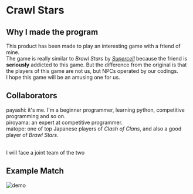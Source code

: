 # Crawl Stars
## Why I made the program
This product has been made to play an interesting game with a friend of mine.<br>
The game is really similar to *Brawl Stars* by [*Supercell*](https://supercell.com/en/) because the friend is **seriously** addicted to this game.
But the difference from the original is that the players of this game are not us, but NPCs operated by our codings.<br>
I hope this game will be an amusing one for us.<br>
## Collaborators
payashi:  it's me. I'm a beginner programmer, learning python, competitive programming and so on.<br>
piroyama: an expert at competitive programmer.<br>
matope:   one of top Japanese players of *Clash of Clans*, and also a good player of *Brawl Stars*.<br><br>

I will face a joint team of the two
## Example Match
![demo](https://github.com/payashi/crawl_stars/blob/master/outputs/crawl_stars.gif)
